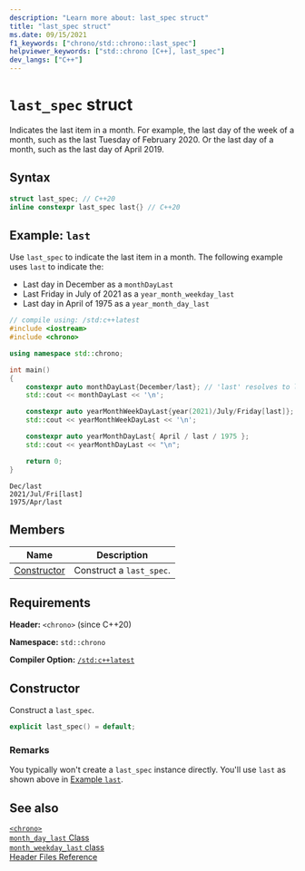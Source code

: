 ```yaml
---
description: "Learn more about: last_spec struct"
title: "last_spec struct"
ms.date: 09/15/2021
f1_keywords: ["chrono/std::chrono::last_spec"]
helpviewer_keywords: ["std::chrono [C++], last_spec"]
dev_langs: ["C++"]
---
```


# `last_spec` struct

Indicates the last item in a month. For example, the last day of the week of a month, such as the last Tuesday of February 2020. Or the last day of a month, such as the last day of April 2019.

## Syntax

```cpp
struct last_spec; // C++20
inline constexpr last_spec last{} // C++20
```

## <a name="example"></a> Example: `last`

Use `last_spec` to indicate the last item in a month. The following example uses `last` to indicate the:
- Last day in December as a `monthDayLast`
- Last Friday in July of 2021 as a `year_month_weekday_last`
- Last day in April of 1975 as a `year_month_day_last`

```cpp
// compile using: /std:c++latest
#include <iostream>
#include <chrono>

using namespace std::chrono;

int main()
{
    constexpr auto monthDayLast{December/last}; // 'last' resolves to last_spec
    std::cout << monthDayLast << '\n';

    constexpr auto yearMonthWeekDayLast{year(2021)/July/Friday[last]}; // 'last' resolves to last_spec
    std::cout << yearMonthWeekDayLast << '\n';

    constexpr auto yearMonthDayLast{ April / last / 1975 };
    std::cout << yearMonthDayLast << "\n";  

    return 0;
}
```

```output
Dec/last
2021/Jul/Fri[last]
1975/Apr/last
```

## Members

|Name|Description|
|----------|-----------------|
| [Constructor](#lastSpec) | Construct a `last_spec`. |

## Requirements

**Header:** `<chrono>` (since C++20)

**Namespace:** `std::chrono`

**Compiler Option:** [`/std:c++latest`](../build/reference/std-specify-language-standard-version.md)

## <a name="lastSpec"></a> Constructor

Construct a `last_spec`.

```cpp
explicit last_spec() = default;
```

### Remarks

You typically won't create a `last_spec` instance directly. You'll use `last` as shown above in [Example `last`](#example).

## See also

[`<chrono>`](chrono.md)\
[`month_day_last` Class](month-day-last-class.md)\
[`month_weekday_last` class](month-weekday-last-class.md)\
[Header Files Reference](cpp-standard-library-header-files.md)